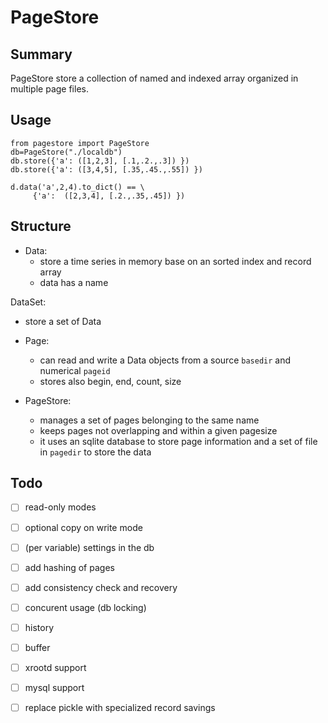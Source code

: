 PageStore
==========

Summary
-------
PageStore store a collection of named and indexed array organized in multiple page files.

Usage
------

```
from pagestore import PageStore
db=PageStore("./localdb")
db.store({'a': ([1,2,3], [.1,.2.,.3]) })
db.store({'a': ([3,4,5], [.35,.45.,.55]) })

d.data('a',2,4).to_dict() == \
     {'a':  ([2,3,4], [.2.,.35,.45]) })

```

Structure
---------


* Data:
   * store a time series in memory base on an sorted index and record array
   * data has a name

 DataSet:
   * store a set of Data

* Page:
   * can read and write a Data objects from a  source `basedir` and numerical `pageid`
   * stores also begin, end, count, size

* PageStore:
   * manages a set of pages belonging to the same name
   * keeps pages not overlapping and within a given pagesize
   * it uses an sqlite database to store page information and a set of file in `pagedir` to store the data


Todo
---------

- [ ]  read-only modes
- [ ]  optional copy on write mode
 
- [ ]  (per variable) settings in the db 
- [ ]  add hashing of pages
- [ ]  add consistency check and recovery

- [ ]  concurent usage (db locking)
- [ ]  history
- [ ]  buffer

- [ ] xrootd support
- [ ] mysql support

- [ ]  replace pickle with specialized record savings
